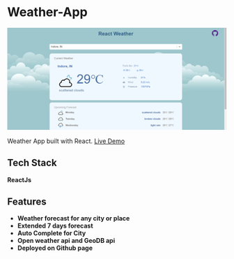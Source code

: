# Weather-App

![Screenshot 2](second.png)

Weather App built with React.
[Live Demo](https://surajg20.github.io/Weather-App/)

## Tech Stack

**ReactJs**

## Features

- **Weather forecast for any city or place**
- **Extended 7 days forecast**
- **Auto Complete for City**
- **Open weather api and GeoDB api**
- **Deployed on Github page**
